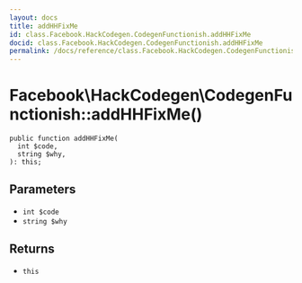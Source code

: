```yaml
---
layout: docs
title: addHHFixMe
id: class.Facebook.HackCodegen.CodegenFunctionish.addHHFixMe
docid: class.Facebook.HackCodegen.CodegenFunctionish.addHHFixMe
permalink: /docs/reference/class.Facebook.HackCodegen.CodegenFunctionish.addHHFixMe.md
---
```

# Facebook\\HackCodegen\\CodegenFunctionish::addHHFixMe()




``` Hack
public function addHHFixMe(
  int $code,
  string $why,
): this;
```




## Parameters




* ` int $code `
* ` string $why `




## Returns




- ` this `